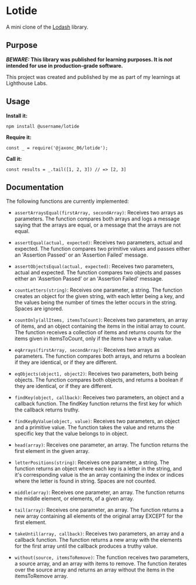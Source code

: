 # Lotide

A mini clone of the [Lodash](https://lodash.com) library.

## Purpose

**_BEWARE:_ This library was published for learning purposes. It is _not_ intended for use in production-grade software.**

This project was created and published by me as part of my learnings at Lighthouse Labs.

## Usage

**Install it:**

`npm install @username/lotide`

**Require it:**

`const _ = require('@jaxonc_06/lotide');`

**Call it:**

`const results = _.tail([1, 2, 3]) // => [2, 3]`

## Documentation

The following functions are currently implemented:

- `assertArraysEqual(firstArray, secondArray)`: Receives two arrays as parameters. The function compares both arrays and logs a message saying that the arrays are equal, or a message that the arrays are not equal.

- `assertEqual(actual, expected)`: Receives two parameters, actual and expected. The function compares two primitive values and passes either an 'Assertion Passed' or an 'Assertion Failed' message.

- `assertObjectsEqual(actual, expected)`: Receives two parameters, actual and expected. The function compares two objects and passes either an 'Assertion Passed' or an 'Assertion Failed' message.

- `countLetters(string)`: Receives one parameter, a string. The function creates an object for the given string, with each letter being a key, and the values being the number of times the letter occurs in the string. Spaces are ignored.

- `countOnly(allItems, itemsToCount)`: Receives two parameters, an array of items, and an object containing the items in the initial array to count. The function receives a collection of items and returns counts for the items given in itemsToCount, only if the items have a truthy value.

- `eqArrays(firstArray, secondArray)`: Receives two arrays as parameters. The function compares both arrays, and returns a boolean if they are identical, or if they are different.

- `eqObjects(object1, object2)`: Receives two parameters, both being objects. The function compares both objects, and returns a boolean if they are identical, or if they are different.

- `findKey(object, callback)`: Receives two parameters, an object and a callback function. The findKey function returns the first key for which the callback returns truthy.

- `findKeyByValue(object, value)`: Receives two parameters, an object and a primitive value. The function takes the value and returns the specific key that the value belongs to in object.

- `head(array)`: Receives one parameter, an array. The function returns the first element in the given array.

- `letterPositions(string)`: Receives one parameter, a string. The function returns an object where each key is a letter in the string, and it's corresponding value is the an array containing the index or indices where the letter is found in string. Spaces are not counted.

- `middle(array)`: Receives one parameter, an array. The function returns the middle element, or elements, of a given array.

- `tail(array)`: Receives one parameter, an array. The function returns a new array containing all elements of the original array EXCEPT for the first element.

- `takeUntil(array, callback)`: Receives two parameters, an array and a callback function. The function returns a new array with the elements for the first array until the callback produces a truthy value.

- `without(source, itemsToRemove)`: The function receives two parameters, a source array, and an array with items to remove. The function iterates over the source array and returns an array without the items in the itemsToRemove array.